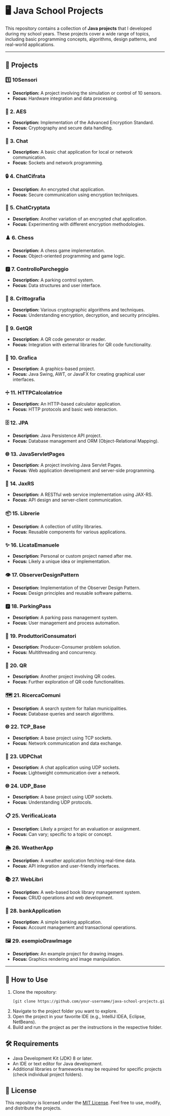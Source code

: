 # 🖥️ **Java School Projects**

This repository contains a collection of **Java projects** that I developed during my school years. These projects cover a wide range of topics, including basic programming concepts, algorithms, design patterns, and real-world applications.

---

## 📂 **Projects**

### 1️⃣ **10Sensori**
- **Description:** A project involving the simulation or control of 10 sensors.
- **Focus:** Hardware integration and data processing.

### 🔐 **2. AES**
- **Description:** Implementation of the Advanced Encryption Standard.
- **Focus:** Cryptography and secure data handling.

### 💬 **3. Chat**
- **Description:** A basic chat application for local or network communication.
- **Focus:** Sockets and network programming.

### 🔒 **4. ChatCifrata**
- **Description:** An encrypted chat application.
- **Focus:** Secure communication using encryption techniques.

### 🔑 **5. ChatCryptata**
- **Description:** Another variation of an encrypted chat application.
- **Focus:** Experimenting with different encryption methodologies.

### ♟️ **6. Chess**
- **Description:** A chess game implementation.
- **Focus:** Object-oriented programming and game logic.

### 🅿️ **7. ControlloParcheggio**
- **Description:** A parking control system.
- **Focus:** Data structures and user interface.

### 🔐 **8. Crittografia**
- **Description:** Various cryptographic algorithms and techniques.
- **Focus:** Understanding encryption, decryption, and security principles.

### 📱 **9. GetQR**
- **Description:** A QR code generator or reader.
- **Focus:** Integration with external libraries for QR code functionality.

### 🎨 **10. Grafica**
- **Description:** A graphics-based project.
- **Focus:** Java Swing, AWT, or JavaFX for creating graphical user interfaces.

### ➗ **11. HTTPCalcolatrice**
- **Description:** An HTTP-based calculator application.
- **Focus:** HTTP protocols and basic web interaction.

### 🗄️ **12. JPA**
- **Description:** Java Persistence API project.
- **Focus:** Database management and ORM (Object-Relational Mapping).

### 🌐 **13. JavaServletPages**
- **Description:** A project involving Java Servlet Pages.
- **Focus:** Web application development and server-side programming.

### 📡 **14. JaxRS**
- **Description:** A RESTful web service implementation using JAX-RS.
- **Focus:** API design and server-client communication.

### 📦 **15. Librerie**
- **Description:** A collection of utility libraries.
- **Focus:** Reusable components for various applications.

### ✨ **16. LicataEmanuele**
- **Description:** Personal or custom project named after me.
- **Focus:** Likely a unique idea or implementation.

### 👁️ **17. ObserverDesignPattern**
- **Description:** Implementation of the Observer Design Pattern.
- **Focus:** Design principles and reusable software patterns.

### 🅿️ **18. ParkingPass**
- **Description:** A parking pass management system.
- **Focus:** User management and process automation.

### 🔄 **19. ProduttoriConsumatori**
- **Description:** Producer-Consumer problem solution.
- **Focus:** Multithreading and concurrency.

### 📱 **20. QR**
- **Description:** Another project involving QR codes.
- **Focus:** Further exploration of QR code functionalities.

### 🗺️ **21. RicercaComuni**
- **Description:** A search system for Italian municipalities.
- **Focus:** Database queries and search algorithms.

### 🌐 **22. TCP_Base**
- **Description:** A base project using TCP sockets.
- **Focus:** Network communication and data exchange.

### 💬 **23. UDPChat**
- **Description:** A chat application using UDP sockets.
- **Focus:** Lightweight communication over a network.

### 🌐 **24. UDP_Base**
- **Description:** A base project using UDP sockets.
- **Focus:** Understanding UDP protocols.

### 📋 **25. VerificaLicata**
- **Description:** Likely a project for an evaluation or assignment.
- **Focus:** Can vary; specific to a topic or concept.

### 🌦️ **26. WeatherApp**
- **Description:** A weather application fetching real-time data.
- **Focus:** API integration and user-friendly interfaces.

### 📚 **27. WebLibri**
- **Description:** A web-based book library management system.
- **Focus:** CRUD operations and web development.

### 🏦 **28. bankApplication**
- **Description:** A simple banking application.
- **Focus:** Account management and transactional operations.

### 🖼️ **29. esempioDrawImage**
- **Description:** An example project for drawing images.
- **Focus:** Graphics rendering and image manipulation.

---

## 🚀 **How to Use**

1. Clone the repository:
   ```bash
   [git clone https://github.com/your-username/java-school-projects.git](https://github.com/EmaLica/School-Projects.git)
2. Navigate to the project folder you want to explore.
3. Open the project in your favorite IDE (e.g., IntelliJ IDEA, Eclipse, NetBeans).
4. Build and run the project as per the instructions in the respective folder.

## 🛠️ **Requirements**
- Java Development Kit (JDK) 8 or later.
- An IDE or text editor for Java development.
- Additional libraries or frameworks may be required for specific projects (check individual project folders).

## 📜 **License**
This repository is licensed under the [MIT License](/LICENSE). Feel free to use, modify, and distribute the projects.

